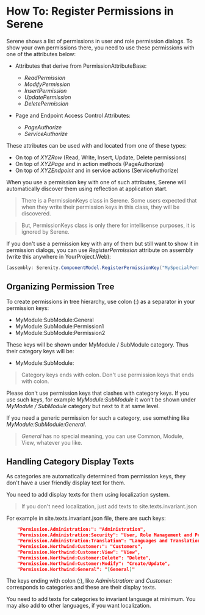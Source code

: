 # How To: Register Permissions in Serene

Serene shows a list of permissions in user and role permission dialogs. To show your own permissions there, you need to use these permissions with one of the attributes below:

- Attributes that derive from PermissionAttributeBase:
    - *ReadPermission*
    - *ModifyPermission*
    - *InsertPermission* 
    - *UpdatePermission*
    - *DeletePermission*


- Page and Endpoint Access Control Attributes:
    - *PageAuthorize*
    - *ServiceAuthorize*

These attributes can be used with and located from one of these types:

- On top of *XYZRow* (Read, Write, Insert, Update, Delete permissions)
- On top of *XYZPage* and in action methods (PageAuthorize)
- On top of *XYZEndpoint* and in service actions (ServiceAuthorize)

When you use a permission key with one of such attributes, Serene will automatically discover them using reflection at application start.

> There is a PermissionKeys class in Serene. Some users expected that when they write their permission keys in this class, they will be discovered. 

> But, PermissionKeys class is only there for intellisense purposes, it is ignored by Serene.

If you don't use a permission key with any of them but still want to show it in permission dialogs, you can use *RegisterPermission* attribute on assembly (write this anywhere in YourProject.Web):

```cs
[assembly: Serenity.ComponentModel.RegisterPermissionKey("MySpecialPermissionKey")]
```

## Organizing Permission Tree

To create permissions in tree hierarchy, use colon (:) as a separator in your permission keys:

- MyModule:SubModule:General
- MyModule:SubModule:Permission1
- MyModule:SubModule:Permission2

These keys will be shown under MyModule / SubModule category. Thus their category keys will be:

- MyModule:SubModule:

> Category keys ends with colon. Don't use permission keys that ends with colon.

Please don't use permission keys that clashes with category keys. If you use such keys, for example *MyModule:SubModule* it won't be shown under *MyModule / SubModule* category but next to it at same level.

If you need a generic permission for such a category, use something like *MyModule:SubModule:General*.

> *General* has no special meaning, you can use Common, Module, View, whatever you like.

## Handling Category Display Texts

As categories are automatically determined from permission keys, they don't have a user friendly display text for them.

You need to add display texts for them using localization system.

> If you don't need localization, just add texts to site.texts.invariant.json

For example in site.texts.invariant.json file, there are such keys:

```json
    "Permission.Administration:": "Administration",
    "Permission.Administration:Security": "User, Role Management and Permissions",
    "Permission.Administration:Translation": "Languages and Translations",
    "Permission.Northwind:Customer:": "Customers",
    "Permission.Northwind:Customer:View": "View",
    "Permission.Northwind:Customer:Delete": "Delete",
    "Permission.Northwind:Customer:Modify": "Create/Update",
    "Permission.Northwind:General": "[General]"
```

The keys ending with colon (:), like *Administration:* and *Customer:* corresponds to categories and these are their display texts.

You need to add texts for categories to invariant language at minimum. You may also add to other languages, if you want localization.